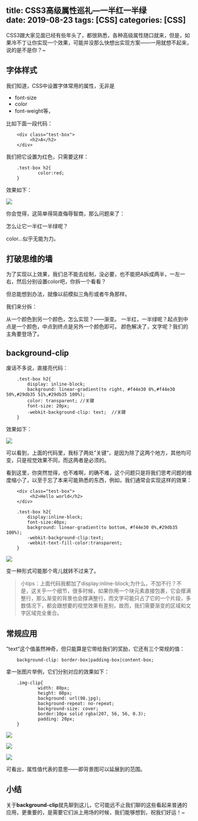title: CSS3高级属性巡礼—一半红一半绿      
date: 2019-08-23
tags: [CSS]
categories: [CSS]
---

CSS3跟大家见面已经有些年头了，都很熟悉，各种高级属性随口就来，但是，如果冷不丁让你实现一个效果，可能并没那么快想出实现方案——一用就想不起来，说的是不是你？~

## 字体样式

我们知道，CSS中设置字体常用的属性，无非是

- font-size
- color
- font-weight等，

比如下面一段代码：

        <div class="test-box">
             <h2>A</h2>
        </div>

我们把它设置为红色，只需要这样：

        .test-box h2{
                color:red;
        }

效果如下：

![](/img/background_clip/A01.png)

你会觉得，这简单得简直侮辱智商，那么问题来了：

怎么让它一半红一半绿呢？

color...似乎无能为力。

## 打破思维的墙

为了实现以上效果，我们总不能去绘制，没必要，也不能把A拆成两半，一左一右，然后分别设置color吧，你拆一个看看？

但总能想到办法，就像以前模拟三角形或者牛角那样。

我们来分拆：

从一个颜色到另一个颜色，怎么实现？——渐变。
一半红，一半绿呢？起点到中点是一个颜色，中点到终点是另外一个颜色即可。
颜色解决了，文字呢？我们的主角要登场了。

## background-clip

废话不多说，直接亮代码：

        .test-box h2{
            display: inline-block;
            background: linear-gradient(to right, #f44e30 0%,#f44e30 50%,#29db35 51%,#29db35 100%); 
            color: transparent; //关键
            font-size: 20px;
            -webkit-background-clip: text;  //关键
        }

效果如下：

![](/img/background_clip/A02.png)

可以看到，上面的代码里，我标了两处”关键“，是因为除了这两个地方，其他均可变，只是视觉效果不同，而这两者是必须的。

看到这里，你突然觉得，也不难啊，的确不难，这个问题只是将我们思考问题的维度缩小了，以至于忘了本来可能熟悉的东西，例如，我们通常会实现这样的效果：

        <div class="test-box">
             <h2>Hello world</h2>
        </div>

        .test-box h2{
            display:inline-block;
            font-size:40px;
            background: linear-gradient(to bottom, #f44e30 0%,#29db35 100%); 
            -webkit-background-clip:text;
            -webkit-text-fill-color:transparent;
        }

![](/img/background_clip/A03.png)

变一种形式可能那个弯儿就转不过来了。

>小tips：上面代码我都加了display:inline-block;为什么，不加不行？不是，这关乎一个细节，很多时候，如果你用一个块元素直接包裹，它会撑满整行，那么渐变的背景也会撑满整行，而文字可能只占了它的一个片段，多数情况下，都会跟想要的视觉效果有差别，故而，我们需要渐变的区域和文字区域完全重合。

## 常规应用

”text“这个值虽然神奇，但只能算是它带给我们的奖励，它还有三个常规的值：

        background-clip: border-box|padding-box|content-box;

拿一张图片举例，它们分别对应的效果如下：

        .img-clip{
                width: 80px;
                height: 80px;
                background: url(98.jpg);           
                background-repeat: no-repeat;
                background-size: cover;
                border:10px solid rgba(207, 56, 56, 0.3);
                padding: 20px;
        }


![](/img/background_clip/A04.png)

![](/img/background_clip/A05.png)

![](/img/background_clip/A06.png)

可看出，属性值代表的意思——即背景图可以延展到的范围。

## 小结

关于**background-clip**就先聊到这儿，它可能远不止我们聊的这些看起来普通的应用，更重要的，是需要它们派上用场的时候，我们能够想到，祝我们好运！~

